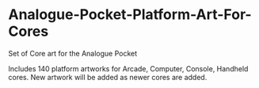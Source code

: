 # Analogue-Pocket-Platform-Art-For-Cores
Set of Core art for the Analogue Pocket

Includes 140 platform artworks for Arcade, Computer, Console, Handheld cores.
New artwork will be added as newer cores are added.
